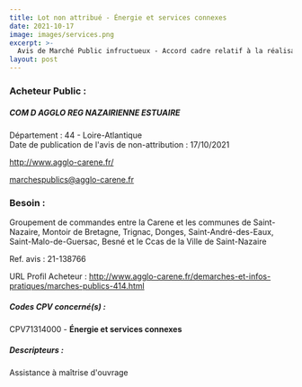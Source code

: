 ```yaml
---
title: Lot non attribué - Énergie et services connexes
date: 2021-10-17
image: images/services.png
excerpt: >-
  Avis de Marché Public infructueux - Accord cadre relatif à la réalisation d'études énergétiques et environnementales
layout: post
---
```


### Acheteur Public :
##### COM D AGGLO REG NAZAIRIENNE ESTUAIRE
Département : 44 - Loire-Atlantique<br/>
Date de publication de l'avis de non-attribution : 17/10/2021


http://www.agglo-carene.fr/

marchespublics@agglo-carene.fr


### Besoin :

Groupement de commandes entre la Carene et les communes de Saint-Nazaire, Montoir de Bretagne, Trignac, Donges, Saint-André-des-Eaux, Saint-Malo-de-Guersac, Besné et le Ccas de la Ville de Saint-Nazaire

Ref. avis : 21-138766

URL Profil Acheteur : http://www.agglo-carene.fr/demarches-et-infos-pratiques/marches-publics-414.html

##### Codes CPV concerné(s) :
CPV71314000 - **Énergie et services connexes** <br/>

##### Descripteurs :
Assistance à maîtrise d'ouvrage <br/>
